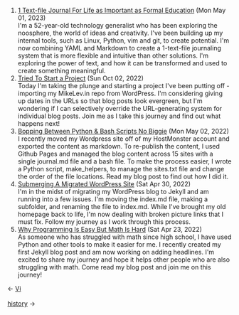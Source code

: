<ol>
<li><a href="/blog/1-text-file-journal-for-life-as-important-as-formal-education/">1 Text-file Journal For Life as Important as Formal Education</a> (Mon May 01, 2023)
<br/>I'm a 52-year-old technology generalist who has been exploring the noosphere, the world of ideas and creativity. I've been building up my internal tools, such as Linux, Python, vim and git, to create potential. I'm now combining YAML and Markdown to create a 1-text-file journaling system that is more flexible and intuitive than other solutions. I'm exploring the power of text, and how it can be transformed and used to create something meaningful.</li>
<li><a href="/blog/tried-to-start-a-project/">Tried To Start a Project</a> (Sun Oct 02, 2022)
<br/>Today I'm taking the plunge and starting a project I've been putting off - importing my MikeLev.in repo from WordPress. I'm considering giving up dates in the URLs so that blog posts look evergreen, but I'm wondering if I can selectively override the URL-generating system for individual blog posts. Join me as I take this journey and find out what happens next!</li>
<li><a href="/blog/bopping-between-python-bash-scripts-no-biggie/">Bopping Between Python & Bash Scripts No Biggie</a> (Mon May 02, 2022)
<br/>I recently moved my Wordpress site off of my HostMonster account and exported the content as markdown. To re-publish the content, I used Github Pages and managed the blog content across 15 sites with a single journal.md file and a bash file. To make the process easier, I wrote a Python script, make_helpers, to manage the sites.txt file and change the order of the file locations. Read my blog post to find out how I did it.</li>
<li><a href="/blog/submerging-a-migrated-wordpress-site/">Submerging A Migrated WordPress Site</a> (Sat Apr 30, 2022)
<br/>I'm in the midst of migrating my WordPress blog to Jekyll and am running into a few issues. I'm moving the index.md file, making a subfolder, and renaming the file to index.md. While I've brought my old homepage back to life, I'm now dealing with broken picture links that I must fix. Follow my journey as I work through this process.</li>
<li><a href="/blog/why-programming-is-easy-but-math-is-hard/">Why Programming Is Easy But Math Is Hard</a> (Sat Apr 23, 2022)
<br/>As someone who has struggled with math since high school, I have used Python and other tools to make it easier for me. I recently created my first Jekyll blog post and am now working on adding headlines. I'm excited to share my journey and hope it helps other people who are also struggling with math. Come read my blog post and join me on this journey!</li>
</ol>
<div class="arrow-links"><div class="post-nav-prev"><span class="arrow">&larr;&nbsp;</span><a href="/vi/">Vi</a></div> &nbsp; <div class="post-nav-next"><a href="/history/">history</a><span class="arrow">&nbsp;&rarr;</span></div></div>